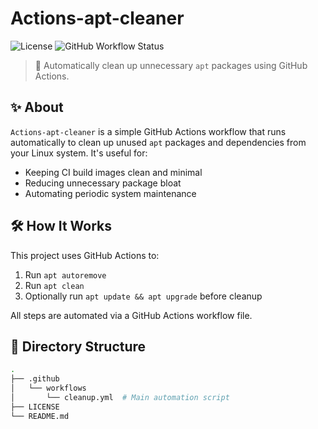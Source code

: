 # Actions-apt-cleaner

![License](https://img.shields.io/github/license//Actions-apt-cleaner)
![GitHub Workflow Status](https://img.shields.io/github/actions/workflow/status//Actions-apt-cleaner/cleanup.yml?label=Auto%20Clean)

> 🧹 Automatically clean up unnecessary `apt` packages using GitHub Actions.

## ✨ About

`Actions-apt-cleaner` is a simple GitHub Actions workflow that runs automatically to clean up unused `apt` packages and dependencies from your Linux system. It's useful for:

- Keeping CI build images clean and minimal
- Reducing unnecessary package bloat
- Automating periodic system maintenance

## 🛠 How It Works

This project uses GitHub Actions to:

1. Run `apt autoremove`
2. Run `apt clean`
3. Optionally run `apt update && apt upgrade` before cleanup

All steps are automated via a GitHub Actions workflow file.

## 📁 Directory Structure

```bash
.
├── .github
│   └── workflows
│       └── cleanup.yml  # Main automation script
├── LICENSE
└── README.md

